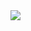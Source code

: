 <!--### Hi there 👋-->

<!--![Top Langs](https://github-readme-stats.psayoga.vercel.app/api/top-langs/?username=psa3yoga&theme=github_dark)-->

<!--
<div>
<a href="https://github-readme-stats.vercel.app/api?username=psa3yoga&theme=github_dark">
  <img  align="left" src="https://github-readme-stats.vercel.app/api?username=psa3yoga&count_private=true&show_icons=true&theme=github_dark" />
</a>
<a href="https://github-readme-stats.vercel.app/api/top-langs/?username=psa3yoga&theme=github_dark">
  <img align="left" src="https://github-readme-stats.vercel.app/api/top-langs/?username=psa3yoga&theme=github_dark" />
</a>
</div>
-->

<!--
<div>
<picture>
  <source
    srcset="https://github-readme-stats.vercel.app/api?username=psa3yoga&count_private=true&show_icons=true&theme=github_dark"
    media="(prefers-color-scheme: dark)"
  />
  <source
    srcset="https://github-readme-stats.vercel.app/api?username=psa3yoga&count_private=true&show_icons=true"
    media="(prefers-color-scheme: light), (prefers-color-scheme: no-preference)"
  />
  <img align="left" src="https://github-readme-stats.vercel.app/api?username=psa3yoga&count_private=true&show_icons=true" />
</picture>
</div>
-->
<div>
  <picture>
  <source
    srcset="https://github-readme-stats.psayoga.vercel.app/api/top-langs/?username=psa3yoga&count_private=true&theme=github_dark"
    media="(prefers-color-scheme: dark)"
  />
  <source
    srcset="https://github-readme-stats.psayoga.vercel.app/api/top-langs/?username=psa3yoga&count_private=true"
    media="(prefers-color-scheme: light), (prefers-color-scheme: no-preference)"
  />
  <img align="left" src="https://github-readme-stats.psayoga.vercel.app/api/top-langs/?username=psa3yoga&count_private=true" />
</picture>
</div>
<!--
**psa3yoga/psa3yoga** is a ✨ _special_ ✨ repository because its `README.md` (this file) appears on your GitHub profile.

Here are some ideas to get you started:

- 🔭 I’m currently working on ...
- 🌱 I’m currently learning ...
- 👯 I’m looking to collaborate on ...
- 🤔 I’m looking for help with ...
- 💬 Ask me about ...
- 📫 How to reach me: ...
- 😄 Pronouns: ...
- ⚡ Fun fact: ...
-->


